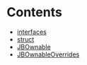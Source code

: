 # Contents
- [interfaces](/docs/v4/api/ownable/interfaces)
- [struct](/docs/v4/api/ownable/struct)
- [JBOwnable](JBOwnable.md)
- [JBOwnableOverrides](JBOwnableOverrides.md)
